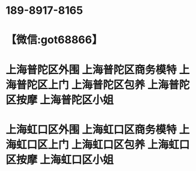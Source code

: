 # 189-8917-8165
# 【微信:got68866】
# 上海普陀区外围 上海普陀区商务模特 上海普陀区上门 上海普陀区包养 上海普陀区按摩 上海普陀区小姐 
# 上海虹口区外围 上海虹口区商务模特 上海虹口区上门 上海虹口区包养 上海虹口区按摩 上海虹口区小姐
